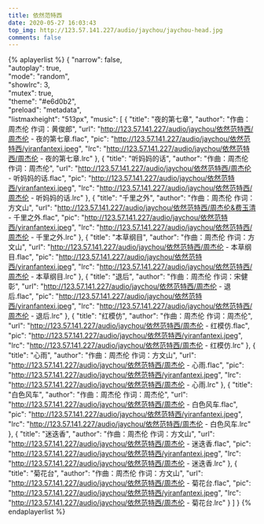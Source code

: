 ```yaml
---
title: 依然范特西
date: 2020-05-27 16:03:43
top_img: http://123.57.141.227/audio/jaychou/jaychou-head.jpg
comments: false
---
```


{% aplayerlist %}
{
    "narrow": false,                          
    "autoplay": true,                         
    "mode": "random",                         
    "showlrc": 3,                             
    "mutex": true,                            
    "theme": "#e6d0b2",	                      
    "preload": "metadata",                    
    "listmaxheight": "513px", 
    "music": [
       {
            "title": "夜的第七章",
            "author": "作曲：周杰伦 作词：黄俊郎",
            "url": "http://123.57.141.227/audio/jaychou/依然范特西/周杰伦 - 夜的第七章.flac",
            "pic": "http://123.57.141.227/audio/jaychou/依然范特西/yiranfantexi.jpeg",
            "lrc": "http://123.57.141.227/audio/jaychou/依然范特西/周杰伦 - 夜的第七章.lrc"
        },
        {
            "title": "听妈妈的话",
            "author": "作曲：周杰伦 作词：周杰伦",
            "url": "http://123.57.141.227/audio/jaychou/依然范特西/周杰伦 - 听妈妈的话.flac",
            "pic": "http://123.57.141.227/audio/jaychou/依然范特西/yiranfantexi.jpeg",
            "lrc": "http://123.57.141.227/audio/jaychou/依然范特西/周杰伦 - 听妈妈的话.lrc"
        },
        {
            "title": "千里之外",
            "author": "作曲：周杰伦 作词：方文山",
            "url": "http://123.57.141.227/audio/jaychou/依然范特西/周杰伦&费玉清 - 千里之外.flac",
            "pic": "http://123.57.141.227/audio/jaychou/依然范特西/yiranfantexi.jpeg",
            "lrc": "http://123.57.141.227/audio/jaychou/依然范特西/周杰伦 - 千里之外.lrc"
        },
        {
            "title": "本草纲目",
            "author": "作曲：周杰伦 作词：方文山",
            "url": "http://123.57.141.227/audio/jaychou/依然范特西/周杰伦 - 本草纲目.flac",
            "pic": "http://123.57.141.227/audio/jaychou/依然范特西/yiranfantexi.jpeg",
            "lrc": "http://123.57.141.227/audio/jaychou/依然范特西/周杰伦 - 本草纲目.lrc"
        },
        {
            "title": "退后",
            "author": "作曲：周杰伦 作词：宋健彰",
            "url": "http://123.57.141.227/audio/jaychou/依然范特西/周杰伦 - 退后.flac",
            "pic": "http://123.57.141.227/audio/jaychou/依然范特西/yiranfantexi.jpeg",
            "lrc": "http://123.57.141.227/audio/jaychou/依然范特西/周杰伦 - 退后.lrc"
        },
        {
            "title": "红模仿",
            "author": "作曲：周杰伦 作词：周杰伦",
            "url": "http://123.57.141.227/audio/jaychou/依然范特西/周杰伦 - 红模仿.flac",
            "pic": "http://123.57.141.227/audio/jaychou/依然范特西/yiranfantexi.jpeg",
            "lrc": "http://123.57.141.227/audio/jaychou/依然范特西/周杰伦 - 红模仿.lrc"
        },
        {
            "title": "心雨",
            "author": "作曲：周杰伦 作词：方文山",
            "url": "http://123.57.141.227/audio/jaychou/依然范特西/周杰伦 - 心雨.flac",
            "pic": "http://123.57.141.227/audio/jaychou/依然范特西/yiranfantexi.jpeg",
            "lrc": "http://123.57.141.227/audio/jaychou/依然范特西/周杰伦 - 心雨.lrc"
        },
        {
            "title": "白色风车",
            "author": "作曲：周杰伦 作词：周杰伦",
            "url": "http://123.57.141.227/audio/jaychou/依然范特西/周杰伦 - 白色风车.flac",
            "pic": "http://123.57.141.227/audio/jaychou/依然范特西/yiranfantexi.jpeg",
            "lrc": "http://123.57.141.227/audio/jaychou/依然范特西/周杰伦 - 白色风车.lrc"
        },
        {
            "title": "迷迭香",
            "author": "作曲：周杰伦 作词：方文山",
            "url": "http://123.57.141.227/audio/jaychou/依然范特西/周杰伦 - 迷迭香.flac",
            "pic": "http://123.57.141.227/audio/jaychou/依然范特西/yiranfantexi.jpeg",
            "lrc": "http://123.57.141.227/audio/jaychou/依然范特西/周杰伦 - 迷迭香.lrc"
        },
        {
            "title": "菊花台",
            "author": "作曲：周杰伦 作词：方文山",
            "url": "http://123.57.141.227/audio/jaychou/依然范特西/周杰伦 - 菊花台.flac",
            "pic": "http://123.57.141.227/audio/jaychou/依然范特西/yiranfantexi.jpeg",
            "lrc": "http://123.57.141.227/audio/jaychou/依然范特西/周杰伦 - 菊花台.lrc"
        }
    ]
}
{% endaplayerlist %}